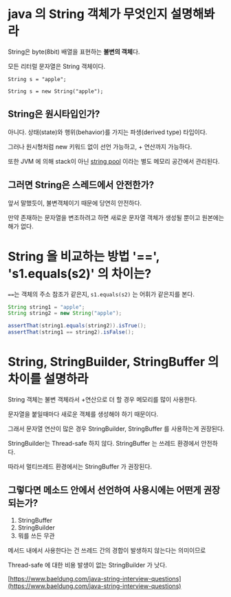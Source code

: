 # java 의 String 객체가 무엇인지 설명해봐라

String은 byte(8bit) 배열을 표현하는 **불변의 객체**다.

모든 리터럴 문자열은 String 객체이다. 

`String s = "apple";`

`String s = new String("apple");`

## String은 원시타입인가?

아니다. 상태(state)와 행위(behavior)를 가지는 파생(derived type) 타입이다.

그러나 원시형처럼 new 키워드 없이 선언 가능하고, + 연산까지 가능하다.


또한 JVM 에 의해 stack이 아닌 [string pool](https://www.baeldung.com/java-string-pool) 이라는 별도 메모리 공간에서 관리된다. 

## 그러면 String은 스레드에서 안전한가?

앞서 말했듯이, 불변객체이기 때문에 당연히 안전하다.

만약 존재하는 문자열을 변조하려고 하면 새로운 문자열 객체가 생성될 뿐이고 원본에는 해가 없다.


# String 을 비교하는 방법 '==', 's1.equals(s2)' 의 차이는?

`==`는 객체의 주소 참조가 같은지, `s1.equals(s2)` 는 어휘가 같은지를 본다.

```java
String string1 = "apple";
String string2 = new String("apple");

assertThat(string1.equals(string2)).isTrue();
assertThat(string1 == string2).isFalse();
```

# String, StringBuilder, StringBuffer 의 차이를 설명하라

String 객체는 불변 객체라서 +연산으로 더 할 경우 메모리를 많이 사용한다.

문자열을 붙일때마다 새로운 객체를 생성해야 하기 때문이다.

그래서 문자열 연산이 많은 경우 StringBuilder, StringBuffer 를 사용하는게 권장된다.

StringBuilder는 Thread-safe 하지 않다. StringBuffer 는 쓰레드 환경에서 안전하다.

따라서 멀티쓰레드 환경에서는 StringBuffer 가 권장된다.


## 그렇다면 메소드 안에서 선언하여 사용시에는 어떤게 권장되는가?

1. StringBuffer
2. StringBuilder
3. 뭐를 쓰든 무관

메서드 내에서 사용한다는 건 쓰레드 간의 경합이 발생하지 않는다는 의미이므로

Thread-safe 에 대한 비용 발생이 없는 StringBuilder 가 낫다.



[https://www.baeldung.com/java-string-interview-questions](https://www.baeldung.com/java-string-interview-questions)
